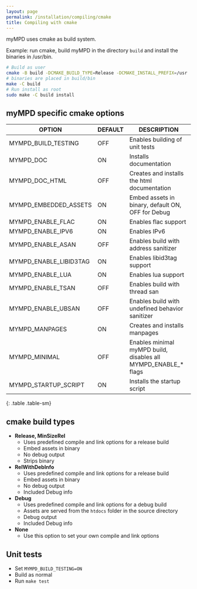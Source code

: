 ```yaml
---
layout: page
permalink: /installation/compiling/cmake
title: Compiling with cmake
---
```


myMPD uses cmake as build system.

Example: run cmake, build myMPD in the directory `build` and install the binaries in /usr/bin.

```sh
# Build as user
cmake -B build -DCMAKE_BUILD_TYPE=Release -DCMAKE_INSTALL_PREFIX=/usr .
# binaries are placed in build/bin
make -C build
# Run install as root
sudo make -C build install
```

## myMPD specific cmake options

| OPTION | DEFAULT | DESCRIPTION |
| ------ | ------- | ----------- |
| MYMPD_BUILD_TESTING | OFF | Enables building of unit tests |
| MYMPD_DOC | ON | Installs documentation |
| MYMPD_DOC_HTML | OFF | Creates and installs the html documentation |
| MYMPD_EMBEDDED_ASSETS | ON | Embed assets in binary, default ON, OFF for Debug |
| MYMPD_ENABLE_FLAC | ON | Enables flac support |
| MYMPD_ENABLE_IPV6 | ON | Enables IPv6 |
| MYMPD_ENABLE_ASAN | OFF | Enables build with address sanitizer |
| MYMPD_ENABLE_LIBID3TAG | ON | Enables libid3tag support |
| MYMPD_ENABLE_LUA | ON | Enables lua support |
| MYMPD_ENABLE_TSAN | OFF | Enables build with thread san |
| MYMPD_ENABLE_UBSAN | OFF | Enables build with undefined behavior sanitizer |
| MYMPD_MANPAGES | ON | Creates and installs manpages |
| MYMPD_MINIMAL | OFF | Enables minimal myMPD build, disables all MYMPD_ENABLE_* flags |
| MYMPD_STARTUP_SCRIPT | ON | Installs the startup script |
{: .table .table-sm}

## cmake build types

- **Release, MinSizeRel**
  - Uses predefined compile and link options for a release build
  - Embed assets in binary
  - No debug output
  - Strips binary
- **RelWithDebInfo**
  - Uses predefined compile and link options for a release build
  - Embed assets in binary
  - No debug output
  - Included Debug info
- **Debug**
  - Uses predefined compile and link options for a debug build
  - Assets are served from the `htdocs` folder in the source directory
  - Debug output
  - Included Debug info
- **None**
  - Use this option to set your own compile and link options

## Unit tests

- Set `MYMPD_BUILD_TESTING=ON`
- Build as normal
- Run `make test`

